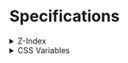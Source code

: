 # Specifications

<details>
<summary>Z-Index</summary>
<div>

| Z-Index | Entity |
| --: | --- |
| 129 | header logo (`header.scss/#header-logo`) |
| 128 | header title (`header.scss/#header-logo::after`) |
| 127 | header bg (`header.scss/#header-bg`) |
| 126 | drawer menu bg (`header.scss/#drawer-menu-bg`) |
| 42 | sharing dropdown menu (`share-button.scss/ul.menu`) |
| -1 | fixed bg (`global.css/html::before`) |

</div>
</details>

<details>
<summary>CSS Variables</summary>
<div>

| Name | Description | Usable area |
| --: | --- | --- |
| `--max-vh001` | viewport max height ever * 0.01 (realtime update) | all |

</div>
</details>
